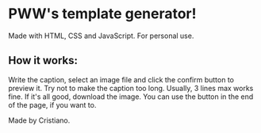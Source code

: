 # PWW's template generator!

Made with HTML, CSS and JavaScript. For personal use.

## How it works:

Write the caption, select an image file and click the confirm button to preview it.
Try not to make the caption too long. Usually, 3 lines max works fine.
If it's all good, download the image. You can use the button in the end of the page, if you want to.

Made by Cristiano.